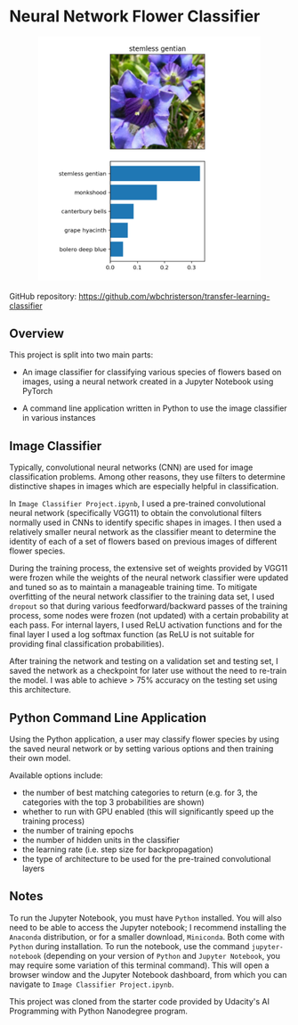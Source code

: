 # Neural Network Flower Classifier

<div style="display: flex; flex-direction: column; align-items: center">
    <img alt="Image of the result of the algorithm" width="400" alt="Sample classification results for an image" src="/assets/Flower-Classifier-imgs/Classification_Example.png">
    <div style="margin-top: 20px">
        GitHub repository: <a target="\_blank" href="https://github.com/wbchristerson/transfer-learning-classifier">https://github.com/wbchristerson/transfer-learning-classifier</a>
    </div>
</div>

## Overview

This project is split into two main parts:

- An image classifier for classifying various species of flowers based on images, using a neural network created in a Jupyter Notebook using PyTorch

- A command line application written in Python to use the image classifier in various instances

## Image Classifier

Typically, convolutional neural networks (CNN) are used for image classification problems. Among other reasons, they use filters to determine distinctive shapes in images which are especially helpful in classification.

In <code>Image Classifier Project.ipynb</code>, I used a pre-trained convolutional neural network (specifically VGG11) to obtain the convolutional filters normally used in CNNs to identify specific shapes in images. I then used a relatively smaller neural network as the classifier meant to determine the identity of each of a set of flowers based on previous images of different flower species.

During the training process, the extensive set of weights provided by VGG11 were frozen while the weights of the neural network classifier were updated and tuned so as to maintain a manageable training time. To mitigate overfitting of the neural network classifier to the training data set, I used <code>dropout</code> so that during various feedforward/backward passes of the training process, some nodes were frozen (not updated) with a certain probability at each pass. For internal layers, I used ReLU activation functions and for the final layer I used a log softmax function (as ReLU is not suitable for providing final classification probabilities).

After training the network and testing on a validation set and testing set, I saved the network as a checkpoint for later use without the need to re-train the model. I was able to achieve > 75% accuracy on the testing set using this architecture.

## Python Command Line Application

Using the Python application, a user may classify flower species by using the saved neural network or by setting various options and then training their own model.

Available options include:
* the number of best matching categories to return (e.g. for 3, the categories with the top 3 probabilities are shown)
* whether to run with GPU enabled (this will significantly speed up the training process)
* the number of training epochs
* the number of hidden units in the classifier
* the learning rate (i.e. step size for backpropagation)
* the type of architecture to be used for the pre-trained convolutional layers

## Notes

To run the Jupyter Notebook, you must have <code>Python</code> installed. You will also need to be able to access the Jupyter notebook; I recommend installing the <code>Anaconda</code> distribution, or for a smaller download, <code>Miniconda</code>. Both come with <code>Python</code> during installation. To run the notebook, use the command <code>jupyter-notebook</code> (depending on your version of <code>Python</code> and <code>Jupyter Notebook</code>, you may require some variation of this terminal command). This will open a browser window and the Jupyter Notebook dashboard, from which you can navigate to <code>Image Classifier Project.ipynb</code>.

This project was cloned from the starter code provided by Udacity's AI Programming with Python Nanodegree program.
